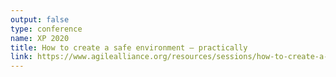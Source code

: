 ```yaml
---
output: false
type: conference
name: XP 2020
title: How to create a safe environment – practically
link: https://www.agilealliance.org/resources/sessions/how-to-create-a-safe-environment-practically/
---
```

